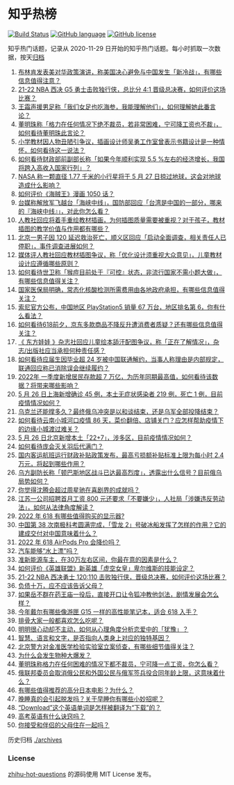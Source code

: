 # 知乎热榜
[![Build Status](https://github.com/ToWeLong/zhihu-hot-questions/workflows/CI/badge.svg)](https://github.com/ToWeLong/zhihu-hot-questions/actions)
[![GitHub language](https://img.shields.io/badge/language-golang-orange.svg)](https://golang.org/)
[![GitHub license](https://img.shields.io/github/license/ToWeLong/zhihu-hot-questions)](https://github.com/ToWeLong/zhihu-hot-questions/blob/main/LICENSE)

知乎热门话题，记录从 2020-11-29 日开始的知乎热门话题。每小时抓取一次数据，按天[归档](./archives)

<!-- BEGIN -->

1. [布林肯发表美对华政策演讲，称美国决心避免与中国发生「新冷战」，有哪些信息值得注意？](https://www.zhihu.com/question/534725889)
1. [21-22 NBA 西决 G5 勇士击败独行侠，总比分 4:1 晋级总决赛，如何评价这场比赛？](https://www.zhihu.com/question/534765210)
1. [王霜声援男足称「我们女足也吃海参，我能理解他们」，如何理解她此番言论？](https://www.zhihu.com/question/534616239)
1. [董明珠称「格力在任何情况下绝不裁员，若非常困难，宁可降工资也不裁」，如何看待董明珠此言论？](https://www.zhihu.com/question/534640871)
1. [小学教材因人物丑陋引争议，插画设计师吴勇工作室曾表示书籍设计是一种情怀，如何看待这一说法？](https://www.zhihu.com/question/534786438)
1. [如何看待财政部前副部长称「如果今年顺利实现 5.5 %左右的经济增长，我国将跨入高收入国家行列」？](https://www.zhihu.com/question/534454382)
1. [NASA 称一颗直径 1.77 千米的小行星将于 5 月 27 日掠过地球，这会对地球造成什么影响？](https://www.zhihu.com/question/534333667)
1. [如何评价《海贼王》漫画 1050 话？](https://www.zhihu.com/question/534637500)
1. [台媒称解放军飞越台「海峡中线」，国防部回应「台湾是中国的一部分，哪来的『海峡中线』」，对此你怎么看？](https://www.zhihu.com/question/534708516)
1. [人教社回应将着手重绘教材插画，为何插图质量需要被重视？对于孩子，教材插图的教学价值与作用都有哪些？](https://www.zhihu.com/question/534649215)
1. [北京一男子因 120 延迟救治死亡，顺义区回应「启动全面调查，相关责任人已停职」，事件调查进展如何？](https://www.zhihu.com/question/534774290)
1. [媒体评人教社回应教材插图争议，称「优化设计须重视大众意见」，儿童教材设计应遵循哪些原则？](https://www.zhihu.com/question/534707921)
1. [如何看待世卫称「猴痘目前处于『可控』状态，非流行国家不需小题大做」，有哪些信息值得关注？](https://www.zhihu.com/question/534602685)
1. [国家医保局明确，常态化核酸检测所需费用由各地政府承担，有哪些信息值得关注？](https://www.zhihu.com/question/534674712)
1. [索尼官方公布，中国地区 PlayStation5 销量 67 万台，地区排名第 6，你有什么看法？](https://www.zhihu.com/question/534626762)
1. [如何看待618前夕，京东多款商品不降反升遭消费者质疑？还有哪些信息值得关注？](https://www.zhihu.com/question/534664473)
1. [《 东方娃娃 》杂志社回应儿童绘本舔汗配图争议，称「正在了解情况」，杂志/出版社应当承担何种责任感？](https://www.zhihu.com/question/534707088)
1. [如何看待应届生因毕业超 24 岁被中国联通解约，当事人称理由是内部规定，联通回应称已消除误会继续履约？](https://www.zhihu.com/question/534675534)
1. [2022年 一季度新增居民存款超 7 万亿，为历年同期最高值，如何看待该数据？将带来哪些影响？](https://www.zhihu.com/question/534768011)
1. [5 月 26 日上海新增确诊 45 例，本土无症状感染者 219 例，死亡 1 例，目前疫情情况如何？](https://www.zhihu.com/question/534764742)
1. [乌克兰还能撑多久？最终俄乌冲突是以和谈结束，还是乌军全部投降结束？](https://www.zhihu.com/question/534697675)
1. [如何看待云南小城河口疫情 86 天，菜价翻倍、店铺关门？应怎样帮助疫情下的边缘小城渡过难关？](https://www.zhihu.com/question/534625928)
1. [5 月 26 日北京新增本土「22+7」，涉多区，目前疫情情况如何？](https://www.zhihu.com/question/534764904)
1. [如何看待庞会灭关羽后代满门？](https://www.zhihu.com/question/527895345)
1. [国内客运航班运行财政补贴政策发布，最高亏损额补贴标准上限为每小时 2.4 万元，将起到哪些作用？](https://www.zhihu.com/question/534632050)
1. [乌方副防长称「顿巴斯地区战斗已达最高烈度」，透露出什么信号？目前俄乌局势如何？](https://www.zhihu.com/question/534767152)
1. [你觉得沈腾会超过周星驰在喜剧界的成就吗？](https://www.zhihu.com/question/287348181)
1. [江苏一公司招聘首月工资 800 元还要求「不要嫌少」，人社局「涉嫌违反劳动法」，如何从法律角度解读？](https://www.zhihu.com/question/534706502)
1. [2022 年 618  有哪些值得购买的显示器?](https://www.zhihu.com/question/534660453)
1. [中国第 38 次南极科考圆满完成，「雪龙 2」号破冰船发挥了怎样的作用？它的建成交付对中国意味着什么？](https://www.zhihu.com/question/533449972)
1. [2022 年 618 AirPods Pro 会降价吗？](https://www.zhihu.com/question/525584381)
1. [汽车能够“水上漂”吗？](https://www.zhihu.com/question/534651190)
1. [准新能源车主，在30万左右区间，你最在意的因素是什么？](https://www.zhihu.com/question/534649670)
1. [如何评价《英雄联盟》新英雄「虚空女皇」卑尔维斯的技能设定？](https://www.zhihu.com/question/534513123)
1. [21-22 NBA 西决勇士 120:110 击败独行侠，晋级总决赛，如何评价这场比赛？](https://www.zhihu.com/question/534791150)
1. [负债十万，应不应该告诉父母？](https://www.zhihu.com/question/534622390)
1. [如果岳不群在药王庙一役后，直接开口让令狐冲教他剑法，剧情发展会怎么样？](https://www.zhihu.com/question/377860922)
1. [今年戴尔有哪些像游匣  G15  一样的高性能笔记本，适合  618  入手？](https://www.zhihu.com/question/533529512)
1. [排骨大家一般都喜欢怎么吃呢？](https://www.zhihu.com/question/534119622)
1. [明明很心动却不主动，如何从心理角度分析恋爱中的「犹豫」？](https://www.zhihu.com/question/532118095)
1. [智慧、语言和文字，是否指向人类身上对应的独特基因？](https://www.zhihu.com/question/532951741)
1. [北京警方对金准医学检验实验室立案侦查，有哪些细节值得关注？](https://www.zhihu.com/question/534783887)
1. [为什么会发生物种大爆发？](https://www.zhihu.com/question/532951865)
1. [董明珠称格力在任何困难的情况下都不裁员，宁可降一点工资，你怎么看？](https://www.zhihu.com/question/534660298)
1. [俄联邦委员会取消俄公民和外国公民与俄军签兵役合同年龄上限，这意味着什么？](https://www.zhihu.com/question/534563915)
1. [有哪些值得推荐的高分日本电影？为什么？](https://www.zhihu.com/question/534581267)
1. [晚睡真的会引起脱发吗？关于早睡你有哪些小妙招呢？](https://www.zhihu.com/question/534645129)
1. [“Download”这个英语单词是怎样被翻译为“下载”的？](https://www.zhihu.com/question/323037730)
1. [高考英语有什么诀窍吗？](https://www.zhihu.com/question/368510262)
1. [你接受和伴侣的父母住在一起吗？](https://www.zhihu.com/question/534636645)

<!-- END -->

历史归档 [./archives](./archives)


### License
[zhihu-hot-questions](https://github.com/towelong/zhihu-hot-questions) 的源码使用 MIT License 发布。